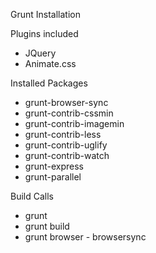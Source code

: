 Grunt Installation

Plugins included
* JQuery
* Animate.css

Installed Packages
* grunt-browser-sync
* grunt-contrib-cssmin
* grunt-contrib-imagemin
* grunt-contrib-less
* grunt-contrib-uglify
* grunt-contrib-watch
* grunt-express
* grunt-parallel

Build Calls
* grunt
* grunt build
* grunt browser - browsersync
